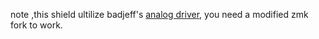 note ,this shield ultilize badjeff's [analog driver](https://github.com/badjeff/zmk-analog-input-driver), you need a modified zmk fork to work.
